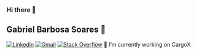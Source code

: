 ### Hi there 👋
## Gabriel Barbosa Soares 🌋 

[![Linkedin](https://img.shields.io/badge/-LinkedIn-blue?style=flat&logo=Linkedin&logoColor=white)](https://www.linkedin.com/in/gabriel-barbosa-soares-2302895b/)
[![Gmail](https://img.shields.io/badge/-Gmail-c14438?style=flat&logo=Gmail&logoColor=white)](mailto:gabrielclimb@gmail.com)
[![Stack Overflow](https://img.shields.io/badge/-Stack%20Overflow-222222?style=flat-square&logo=stack-overflow&logoColor=white&link=https://stackoverflow.com/users/10780031/sudipto-ghosh)](https://stackoverflow.com/users/9697378/gabriel-soares)
🔭 I’m currently working on CargoX

<!--
**gabrielclimb/gabrielclimb** is a ✨ _special_ ✨ repository because its `README.md` (this file) appears on your GitHub profile.

Here are some ideas to get you started:

- 🔭 I’m currently working on ...
- 🌱 I’m currently learning ...
- 👯 I’m looking to collaborate on ...
- 🤔 I’m looking for help with ...
- 💬 Ask me about ...
- 📫 How to reach me: ...
- 😄 Pronouns: ...
- ⚡ Fun fact: ...
-->
